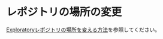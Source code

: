 # レポジトリの場所の変更

[Exploratoryレポジトリの場所を変える方法](https://exploratory.io/note/exploratory/Exploratory-ETV0CcZ9)を参照してください。